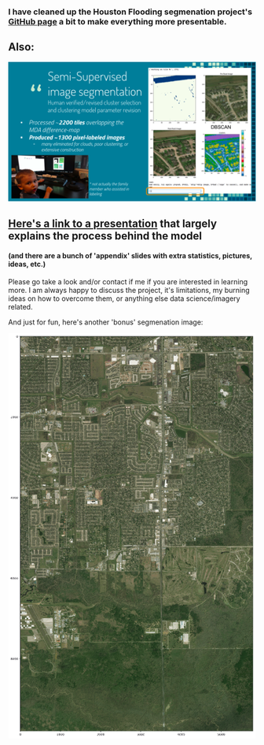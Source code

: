 ### I have cleaned up the Houston Flooding segmenation project's [GitHub page](https://github.com/Lichtphyz/Houston_flooding) a bit to make everything more presentable.

## Also:
[<img src="../images/Semi-Supervised Learning.png">](https://docs.google.com/presentation/d/e/2PACX-1vQL4lvBRuwTnkPMcWgemC2gNoN51SNeYtfwQ4IiaP9jh20XWwRdVU7EMRi4_Et_-0ukVCt8l6Ogbp1K/embed?start=false&loop=false&delayms=5000&slide=id.g35f391192_00)

## [Here's a link to a presentation](https://docs.google.com/presentation/d/e/2PACX-1vQL4lvBRuwTnkPMcWgemC2gNoN51SNeYtfwQ4IiaP9jh20XWwRdVU7EMRi4_Et_-0ukVCt8l6Ogbp1K/embed?start=false&loop=false&delayms=5000&slide=id.g35f391192_00) that largely explains the process behind the model
#### (and there are a bunch of 'appendix' slides with extra statistics, pictures, ideas, etc.)

Please go take a look and/or contact if me if you are interested in learning more.  I am always happy to discuss the project, it's limitations, my burning ideas on how to overcome them, or anything else data science/imagery related.

And just for fun, here's another 'bonus' segmenation image:

<img src="../images/right_.gif">
